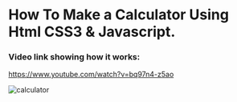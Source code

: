 # How To Make a Calculator Using Html CSS3 & Javascript.

### Video link showing how it works:
https://www.youtube.com/watch?v=bq97n4-z5ao

![calculator](https://user-images.githubusercontent.com/35077695/146596693-fb77880a-bf5f-4398-a086-4f7c41651aef.PNG)
